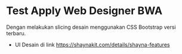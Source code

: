 # Test Apply Web Designer BWA

Dengan melakukan slicing desain menggunakan CSS Bootstrap versi terbaru.
- UI Desain di link
https://shaynakit.com/details/shayna-features

